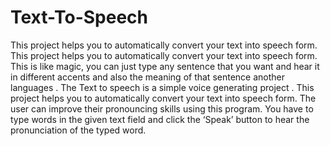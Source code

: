 # Text-To-Speech
This project helps you to automatically convert your text into speech form.
This project helps you to automatically convert your text into speech form. This is like magic, you can just type any sentence that you want and hear it in different accents and also the meaning of that sentence another languages .
The Text to speech is a simple voice generating project . This project helps you to automatically convert your text into speech form. The user can improve their pronouncing skills using this program. You have to type words in the given text field and click the ‘Speak’ button to hear the pronunciation of the typed word.
